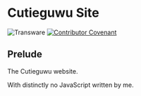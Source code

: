 # Cutieguwu Site

![Transware](https://pride-badges.pony.workers.dev/static/v1?label=Transware&labelColor=%23555&stripeWidth=6&stripeColors=5BCEFA%2CF5A9B8%2CFFFFFF%2CF5A9B8%2C5BCEFA)
[![Contributor Covenant](https://img.shields.io/badge/Contributor%20Covenant-2.1-4baaaa.svg)](CODE_OF_CONDUCT.md)

## Prelude

The Cutieguwu website.

With distinctly no JavaScript written by me.
